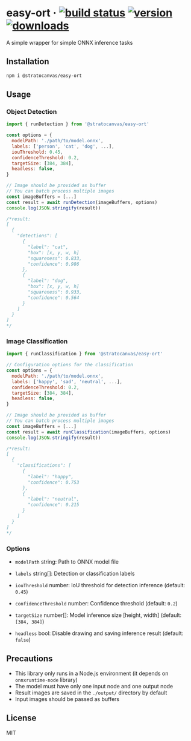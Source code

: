 # easy-ort &middot; [![build status](https://img.shields.io/github/actions/workflow/status/stratocanvas/easy-ort/npm-publish.yml?logo=github)](https://github.com/stratocanvas/easy-ort/actions/workflows/npm-publish.yml)  [![version](https://img.shields.io/npm/v/%40stratocanvas%2Feasy-ort?logo=npm)](https://www.npmjs.com/package/@stratocanvas/easy-ort) [![downloads](https://img.shields.io/npm/dw/%40stratocanvas%2Feasy-ort?logo=npm)](https://www.npmjs.com/package/@stratocanvas/easy-ort)


A simple wrapper for simple ONNX inference tasks

## Installation 

```bash
npm i @stratocanvas/easy-ort
```

## Usage
### Object Detection

```javascript
import { runDetection } from '@stratocanvas/easy-ort'

const options = {
  modelPath: './path/to/model.onnx',
  labels: ['person', 'cat', 'dog', ...],
  iouThreshold: 0.45,
  confidenceThreshold: 0.2,
  targetSize: [384, 384],
  headless: false,
}

// Image should be provided as buffer
// You can batch process multiple images
const imageBuffers = [...]
const result = await runDetection(imageBuffers, options)
console.log(JSON.stringify(result))

/*result:
[
  {
    "detections": [
      {
        "label": "cat",
        "box": [x, y, w, h]
        "squareness": 0.833,
        "confidence": 0.986
      },
      {
        "label": "dog",
        "box": [x, y, w, h]
        "squareness": 0.933,
        "confidence": 0.564
      }
    ]
  }
]
*/
```

### Image Classification
```javascript
import { runClassification } from '@stratocanvas/easy-ort'

// Configuration options for the classification
const options = {
  modelPath: './path/to/model.onnx',
  labels: ['happy', 'sad', 'neutral', ...],
  confidenceThreshold: 0.2,
  targetSize: [384, 384],
  headless: false,
}

// Image should be provided as buffer
// You can batch process multiple images
const imageBuffers = [...]
const result = await runClassification(imageBuffers, options)
console.log(JSON.stringify(result))

/*result:
[
  {
    "classifications": [
      {
        "label": "happy",
        "confidence": 0.753
      },
      {
        "label": "neutral",
        "confidence": 0.215
      }
    ]
  }
]
*/

```

### Options
- `modelPath` string: Path to ONNX model file

- `labels` string[]: Detection or classification labels

- `iouThreshold` number: IoU threshold for detection inference (default: `0.45`)

- `confidenceThreshold` number: Confidence threshold (default: `0.2`)

- `targetSize` number[]: Model inference size [height, width] (default: `[384, 384]`)

- `headless` bool: Disable drawing and saving inference result (default: `false`)

## Precautions

- This library only runs in a Node.js environment (it depends on `onnxruntime-node` library)
- The model must have only one input node and one output node
- Result images are saved in the `./output/` directory by default
- Input images should be passed as buffers

## License

MIT
